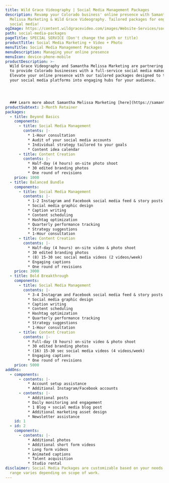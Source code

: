 ```yaml
---
title: Wild Grace Videography | Social Media Management Packages
description: Revamp your Colorado business' online presence with Samantha
  Melissa Marketing & Wild Grace Videography. Tailored packages for engaging
  social media!
ogImage: https://content.wildgracevideo.com/images/Website-Services/social-media-og.webp
path: social-media-packages
pageTitle: SPECIAL SERVICE (Don't change the path or title)
productTitle: Social Media Marketing + Video + Photo
menuTitle: Social Media Management Packages
menuDescription: Managing your online presence
menuIcon: device-phone-mobile
productDescription: >-
  Wild Grace Videography and Samantha Melissa Marketing are partnering together
  to provide Colorado businesses with a full-service social media makeover.
  Elevate your online presence with our tailored packages designed to transform
  your social media platforms into engaging hubs for your audience.




  ### Learn more about Samantha Melissa Marketing [here](https://samanthamelissamarketing.com/).
productSubtext: 3-Month Retainer
packages:
  - title: Beyond Basics
    components:
      - title: Social Media Management
        contents: |-
          * 1-Hour consultation
          * Audit of your social media accounts
          * Individual strategy tailored to your goals
          * Content idea calendar
      - title: Content Creation
        contents: |-
          * Half-day (4 hours) on-site photo shoot
          * 30 edited branding photos
          * One round of revisions
    price: 1000
  - title: Balanced Bundle
    components:
      - title: Social Media Management
        contents: |-
          * 1-2 Instagram and Facebook social media feed & story posts per week
          * Social media graphic design
          * Caption writing
          * Content scheduling
          * Hashtag optimization
          * Quarterly performance tracking
          * Strategy suggestions
          * 1-Hour consultation
      - title: Content Creation
        contents: |-
          * Half-day (4 hours) on-site video & photo shoot
          * 30 edited branding photos
          * (8) 15-30 sec social media videos (2 videos/week)
          * Engaging captions
          * One round of revisions
    price: 3000
  - title: Bold Breakthrough
    components:
      - title: Social Media Management
        contents: |-
          * 3-4 Instagram and Facebook social media feed & story posts per week
          * Social media graphic design
          * Caption writing
          * Content scheduling
          * Hashtag optimization
          * Quarterly performance tracking
          * Strategy suggestions
          * 1-Hour consultation
      - title: Content Creation
        contents: |-
          * Full-day (8 hours) on-site video & photo shoot
          * 30 edited branding photos
          * (16) 15-30 sec social media videos (4 videos/week)
          * Engaging captions
          * One round of revisions
    price: 5000
addOns:
  - components:
      - contents: |-
          * Account setup assistance
          * Additional Instagram/Facebook accounts
      - contents: |-
          * Additional posts
          * Daily monitoring and engagement
          * 1 Blog + social media blog post
          * Additional marketing asset design
          * Newsletter assistance
    id: 1
  - id: 2
    components:
      - contents: |-
          * Additional photos
          * Additional short form videos
          * Long form videos
          * Animated captions
          * Talent acquisition
          * Studio rental
disclaimer: Social Media Packages are customizable based on your needs. Price
  range varies depending on scope of work.
---
```

